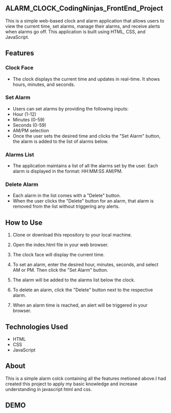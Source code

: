 ## ALARM_CLOCK_CodingNinjas_FrontEnd_Project
This is a simple web-based clock and alarm application that allows users to view the current time, set alarms, manage their alarms, and receive alerts when alarms go off. This application is built using HTML, CSS, and JavaScript.

## Features
### Clock Face
* The clock displays the current time and updates in real-time. It shows hours, minutes, and seconds.

### Set Alarm
* Users can set alarms by providing the following inputs:
* Hour (1-12)
* Minutes (0-59)
* Seconds (0-59)
* AM/PM selection
* Once the user sets the desired time and clicks the "Set Alarm" button, the alarm is added to the list of alarms below.

### Alarms List
* The application maintains a list of all the alarms set by the user. Each alarm is displayed in the format: HH:MM:SS AM/PM.

### Delete Alarm
* Each alarm in the list comes with a "Delete" button.
* When the user clicks the "Delete" button for an alarm, that alarm is removed from the list without triggering any alerts.

## How to Use

1. Clone or download this repository to your local machine.

2. Open the index.html file in your web browser.

3. The clock face will display the current time.

4. To set an alarm, enter the desired hour, minutes, seconds, and select AM or PM. Then click the "Set Alarm" button.

5. The alarm will be added to the alarms list below the clock.

6. To delete an alarm, click the "Delete" button next to the respective alarm.

7. When an alarm time is reached, an alert will be triggered in your browser.

## Technologies Used
* HTML
* CSS
* JavaScript

## About

This is a simple alarm colck containing all the features metioned above.I had created this project to apply my basic knowledge and increase understanding in javascript html and css.

## DEMO

